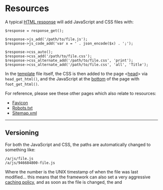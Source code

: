 # Resources

A typical [HTML response](../../doc/system/response.md) will add JavaScript and CSS files with:

	$response = response_get();

	$response->js_add('/path/to/file.js');
	$response->js_code_add('var x = ' . json_encode($x) . ';');

	$response->css_auto();
	$response->css_add('/path/to/file.css');
	$response->css_alternate_add('/path/to/file.css', 'print');
	$response->css_alternate_add('/path/to/file.css', 'all', 'Title');

In the [template](../../doc/setup/templates.md) file itself, the CSS is then added to the page <[head](http://developer.yahoo.com/performance/rules.html#css_top)> via `head_get_html()`, and the JavaScript at the [bottom](http://developer.yahoo.com/performance/rules.html#js_bottom) of the page with `foot_get_html()`.

For reference, please see these other pages which also relate to resources:

* [Favicon](../../doc/setup/favicon.md)
* [Robots.txt](../../doc/setup/robots.md)
* [Sitemap.xml](../../doc/setup/sitemap.md)

---

## Versioning

For both the JavaScript and CSS, the paths are automatically changed to something like:

	/a/js/file.js
	/a/js/946684800-file.js

Where the number is the UNIX timestamp of when the file was last modified... this means that the framework can also set a very aggressive [caching policy](http://developer.yahoo.com/performance/rules.html#expires), and as soon as the file is changed, the <link> and <script> tags change, and the old URL is 301 redirected to the new path.

This can be enabled with the config options:

	$config['output.timestamp_url'] = true;

---

## JavaScript code

Sometimes you may need to set a JavaScript variable "inline", for example the current tax rate, however you don't really want to do this inline as its a potential [security issue](../../doc/security/strings/html-injection.md), and can break the default [CSP directives](../../doc/security/csp.md).

So instead just add:

	$response->js_code_add('var x = ' . json_encode($x) . ';');

And the JavaScript code will be provided to the browser as though it was a separate file, which can only be requested once, and should not be cached by the browser (to avoid security issues).

---

## JavaScript combined

Along with the versioning, the JS files can also be [combined](http://developer.yahoo.com/performance/rules.html#num_http) to a single file if you set the config:

	$config['output.js_combine'] = true;

This means that all the local files will be presented to the browser with a single script tag, such as:

	<script src="/a/js/946684800-{file1,file2}.js"></script>

And the framework will automatically parse this and return the individual files as one.

If you wan't a file to not be combined (e.g. jQuery), then instead call:

	$response->js_add('/path/to/file.js', 'separate');

---

## JavaScript minified

To [minify](http://developer.yahoo.com/performance/rules.html#minify) the JavaScript with [jsmin-php](https://github.com/rgrove/jsmin-php/), set:

	$config['output.js_min'] = true;

The result of this is cached, so shouldn't cause any performance issues (but may make debugging harder).

---

## CSS minified

To minify the CSS by simply removing comments and most whitespace (keeping line numbers), set:

	$config['output.css_min'] = true;

The result is cached, and shouldn't really make many changes to your CSS, but should reduce the file size a bit further.

---

## CSS auto

Some sites can simply get away with a single CSS file, but if they become too large, you may find that you want a different (or additional) file per section (based on the URL).

So if you update your [template](../../doc/setup/templates.md) file, so that it simply executes:

	$response->css_auto();

Then by default, the following 3 files (if they exist), will be included:

	/a/css/global/core.css
	/a/css/global/print.css
	/a/css/global/high.css

Where 'print.css' is the print style sheet, and 'high.css' is an alternative stylesheet for a high contrast version of the site.

Have a look at the config option 'output.css_types' if you want to configure these.

Then depending on the URL being loaded, additional files can be included.

For example:

	http://www.example.com/admin/products/

		/a/css/global/core.css
		/a/css/admin/core.css
		/a/css/admin/products/core.css
